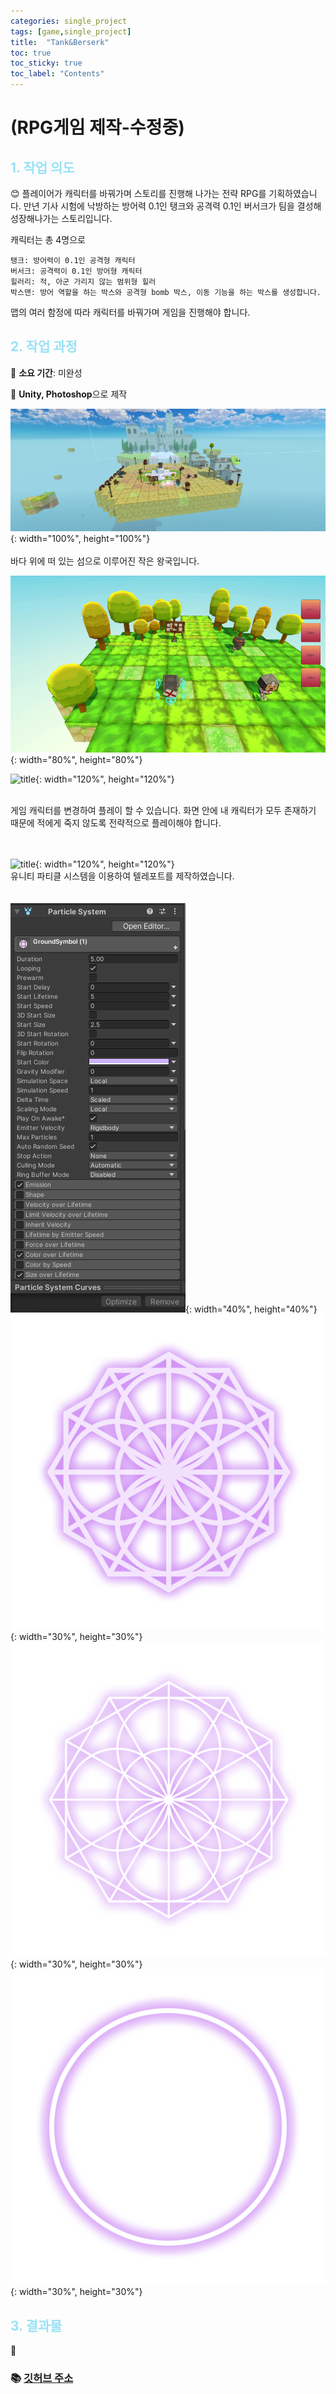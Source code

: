 ```yaml
---
categories: single_project
tags: [game,single_project]
title:  "Tank&Berserk"
toc: true
toc_sticky: true
toc_label: "Contents"
---
```


#  (RPG게임 제작-수정중)



## <span style="color:#9AE1F5">1. 작업 의도</span>

:blush: 플레이어가 캐릭터를 바꿔가며 스토리를 진행해 나가는 전략 RPG를 기획하였습니다.
만년 기사 시험에 낙방하는 방어력 0.1인 탱크와 공격력 0.1인 버서크가 팀을 결성해 성장해나가는 스토리입니다.

캐릭터는 총 4명으로
```
탱크: 방어력이 0.1인 공격형 캐릭터
버서크: 공격력이 0.1인 방어형 캐릭터
힐러리: 적, 아군 가리지 않는 범위형 힐러
박스맨: 방어 역할을 하는 박스와 공격형 bomb 박스, 이동 기능을 하는 박스를 생성합니다.
```
맵의 여러 함정에 따라 캐릭터를 바꿔가며 게임을 진행해야 합니다.




## <span style="color:#9AE1F5">2. 작업 과정</span>

   :runner: **소요 기간**: 미완성

   :speech_balloon: **Unity, Photoshop**으로 제작


![title](/images/2022-10-03-first/making1.PNG){: width="100%", height="100%"}  
<br>
바다 위에 떠 있는 섬으로 이루어진 작은 왕국입니다. 

![title](/images/2022-10-03-first/making2.PNG){: width="80%", height="80%"}   


![title](/images/2022-10-03-first/change.gif){: width="120%", height="120%"}    

<br>
게임 캐릭터를 변경하여 플레이 할 수 있습니다.    
화면 안에 내 캐릭터가 모두 존재하기 때문에
적에게 죽지 않도록 전략적으로 플레이해야 합니다.
 
 <br>
 <br>
 <br>


![title](/images/2022-10-03-first/tele.gif){: width="120%", height="120%"}  
유니티 파티클 시스템을 이용하여 텔레포트를 제작하였습니다.   
<br>
<br>
![title](/images/2022-10-03-first/particle_system.PNG){: width="40%", height="40%"}  
![title](/images/2022-10-03-first/teleport_geo2.png){: width="30%", height="30%"}  
![title](/images/2022-10-03-first/teleport_geometry.png){: width="30%", height="30%"}  
![title](/images/2022-10-03-first/teleport_circle.png){: width="30%", height="30%"}  











## <span style="color:#9AE1F5">3. 결과물 </span>

















:thought_balloon:  





### :books: **[깃허브 주소](https://github.com/SunnyTurtle1/unity_RPG.git)**

